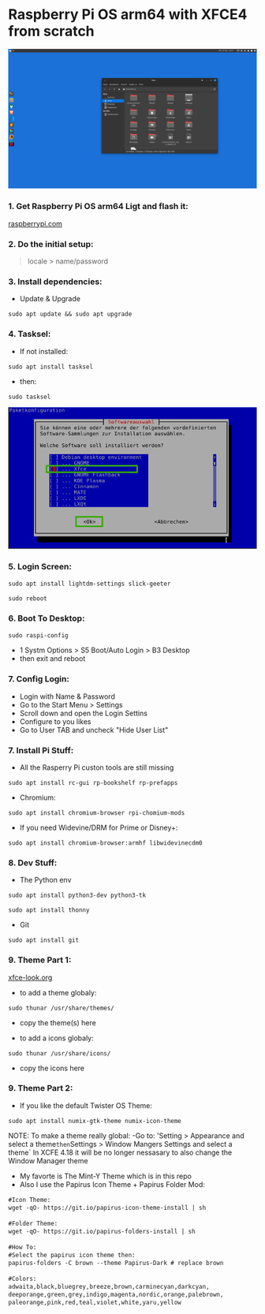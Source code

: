 # Raspberry Pi OS arm64 with XFCE4 from scratch
![](https://github.com/actionschnitzel/pi-os-64-xfce-fs/blob/main/images/main.png?raw=true)



### 1. Get Raspberry Pi OS arm64 Ligt and flash it:    
[raspberrypi.com](https://www.raspberrypi.com/software/operating-systems/)
    
### 2. Do the initial setup:
> locale > name/password

### 3. Install dependencies:    
- Update & Upgrade    
``` 
sudo apt update && sudo apt upgrade
```
### 4. Tasksel:
- If not installed:
``` 
sudo apt install tasksel
```
- then:
``` 
sudo tasksel
```
![](https://github.com/actionschnitzel/pi-os-64-xfce-fs/blob/main/images/tasksel_xfce.png?raw=true)

### 5. Login Screen:
``` 
sudo apt install lightdm-settings slick-geeter
```
``` 
sudo reboot
```
### 6. Boot To Desktop:
``` 
sudo raspi-config
```
- 1 Systm Options > S5 Boot/Auto Login > B3 Desktop
- then exit and reboot    
    
### 7. Config Login:
- Login with Name & Password
- Go to the Start Menu > Settings 
- Scroll down and open the Login Settins
- Configure to you likes
- Go to User TAB and uncheck "Hide User List"

### 7. Install Pi Stuff:
- All the Rasperry Pi custon tools are still missing
``` 
sudo apt install rc-gui rp-bookshelf rp-prefapps
```
- Chromium:
``` 
sudo apt install chromium-browser rpi-chomium-mods
```
- If you need Widevine/DRM for Prime or Disney+:
``` 
sudo apt install chromium-browser:armhf libwidevinecdm0
```
### 8. Dev Stuff:
- The Python env
``` 
sudo apt install python3-dev python3-tk
```
``` 
sudo apt install thonny
```
- Git
``` 
sudo apt install git
```
### 9. Theme Part 1:
[xfce-look.org](https://www.xfce-look.org/browse/)
- to add a theme globaly:
``` 
sudo thunar /usr/share/themes/
```
- copy the theme(s) here    
    
- to add a icons globaly:
``` 
sudo thunar /usr/share/icons/
```
- copy the icons here

### 9. Theme Part 2:
- If you like the default Twister OS Theme:
``` 
sudo apt install numix-gtk-theme numix-icon-theme
```
NOTE: To make a theme really global:
-Go to: 'Setting > Appearance and select a theme` then `Settings > Window Mangers Settings and select a theme`
In XCFE 4.18 it will be no longer nessasary to also change the Window Manager theme
    
- My favorte is The Mint-Y Theme which is in this repo
- Also I use the Papirus Icon Theme + Papirus Folder Mod:
``` 
#Icon Theme:
wget -qO- https://git.io/papirus-icon-theme-install | sh

#Folder Theme:
wget -qO- https://git.io/papirus-folders-install | sh

#How To:
#Select the papirus icon theme then:
papirus-folders -C brown --theme Papirus-Dark # replace brown

#Colors:
adwaita,black,bluegrey,breeze,brown,carminecyan,darkcyan,
deeporange,green,grey,indigo,magenta,nordic,orange,palebrown,
paleorange,pink,red,teal,violet,white,yaru,yellow
```
